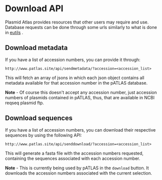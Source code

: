 # Download API

Plasmid Atlas provides resources that other users may require and use.
Database requests can be done through some urls similarly to what is
done in [eutils](https://www.ncbi.nlm.nih.gov/books/NBK25500/) .

## Download metadata

If you have a list of accession numbers, you can provide it through:

```
http://www.patlas.site/api/sendmetadata/?accession=<accession_list>
```

This will fetch an array of jsons in which each json object contains
all metadata available for that accession number in the pATLAS database.

**Note** - Of course this doesn't accept any accession number, just
accession numbers of plasmids contained in pATLAS, thus, that are
available in NCBI reqseq plasmid ftp.

## Download sequences

If you have a list of accession numbers, you can download their
respective sequences by using the following API:

```
http://www.patlas.site/api/senddownload/?accession=<accession_list>
```

This will generate a fasta file with the accession numbers requested,
containing the sequences associated with each accession number.

**Note** - This is currently being used by pATLAS in the `download`
button. It downloads the accession numbers associated with the current
selection.
